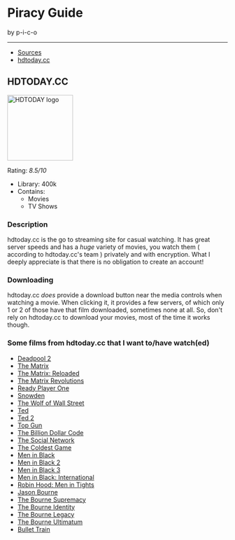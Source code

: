 # Piracy Guide
by p-i-c-o

---

- [Sources]()
- [hdtoday.cc](https://github.com/p-i-c-o/PiracyGuide/readme.md#hdtodaycc)

## HDTODAY.CC
<a href="https://hdtoday.cc/home">
<img alt="HDTODAY logo" src="https://img.hdtoday.cc/xxrz/400x400/100/c4/93/c49337aa9c92d6fbf56b6b5830c6849c/c49337aa9c92d6fbf56b6b5830c6849c.png" width="150">
</a>

Rating: _8.5/10_

- Library: 400k
- Contains:
  - Movies
  - TV Shows

### Description
hdtoday.cc is the go to streaming site for casual watching.
It has great server speeds and has a _huge_ variety of movies, you watch them ( according to hdtoday.cc's team ) privately and with encryption. What I deeply appreciate is that there is no obligation to create an account!

### Downloading
hdtoday.cc _does_ provide a download button near the media controls when watching a movie. When clicking it, it provides a few servers, of which only 1 or 2 of those have that film downloaded, sometimes none at all. So, don't rely on hdtoday.cc to download your movies, most of the time it works though.


### Some films from hdtoday.cc that I want to/have watch(ed)


- [Deadpool 2](https://hdtoday.cc/movie/watch-deadpool-2-full-19799)
- [The Matrix](https://hdtoday.cc/movie/watch-the-matrix-full-19724)
- [The Matrix: Reloaded](https://hdtoday.cc/movie/watch-the-matrix-reloaded-full-19496)
- [The Matrix Revolutions](https://hdtoday.cc/movie/watch-the-matrix-revolutions-full-19370)
- [Ready Player One](https://hdtoday.cc/movie/watch-ready-player-one-full-19742)
- [Snowden](https://hdtoday.cc/movie/watch-snowden-full-18806)
- [The Wolf of Wall Street](https://hdtoday.cc/movie/watch-the-wolf-of-wall-street-full-19543)
- [Ted](https://hdtoday.cc/movie/watch-ted-full-19092)
- [Ted 2](https://hdtoday.cc/movie/watch-ted-full-19092)
- [Top Gun](https://hdtoday.cc/movie/watch-top-gun-full-18617)
- [The Billion Dollar Code](https://hdtoday.cc/tv/watch-the-billion-dollar-code-full-72946)
- [The Social Network](https://hdtoday.cc/movie/watch-the-social-network-full-18956)
- [The Coldest Game](https://hdtoday.cc/movie/watch-the-coldest-game-full-40765)
- [Men in Black](https://hdtoday.cc/movie/watch-men-in-black-full-19521)
- [Men in Black 2](https://hdtoday.cc/movie/watch-men-in-black-ii-full-19449)
- [Men in Black 3](https://hdtoday.cc/movie/watch-men-in-black-3-full-18874)
- [Men in Black: International](https://hdtoday.cc/movie/watch-men-in-black-international-full-8555)
- [Robin Hood: Men in Tights](https://hdtoday.cc/movie/watch-robin-hood-men-in-tights-full-17722)
- [Jason Bourne](https://hdtoday.cc/movie/watch-jason-bourne-full-19558)
- [The Bourne Supremacy](https://hdtoday.cc/movie/watch-the-bourne-supremacy-full-19238)
- [The Bourne Identity](https://hdtoday.cc/movie/watch-the-bourne-identity-full-19277)
- [The Bourne Legacy](https://hdtoday.cc/movie/watch-the-bourne-legacy-full-19114)
- [The Bourne Ultimatum](https://hdtoday.cc/movie/watch-the-bourne-ultimatum-full-19151)
- [Bullet Train](https://hdtoday.cc/movie/watch-bullet-train-full-85554)
